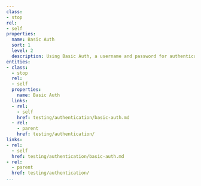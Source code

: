 ```yaml
---
class:
- stop
rel:
- self
properties:
  name: Basic Auth
  sort: 1
  level: 2
  description: Using Basic Auth, a username and password for authentication.
entities:
- class:
  - stop
  rel:
  - self
  properties:
    name: Basic Auth
  links:
  - rel:
    - self
    href: testing/authentication/basic-auth.md
  - rel:
    - parent
    href: testing/authentication/
links:
- rel:
  - self
  href: testing/authentication/basic-auth.md
- rel:
  - parent
  href: testing/authentication/
...
```

